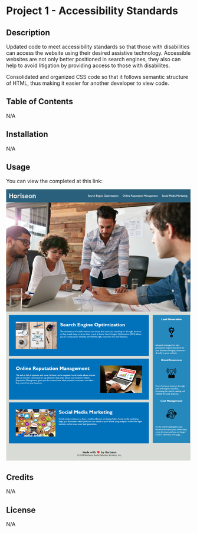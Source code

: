 # Project 1 - Accessibility Standards

## Description

Updated code to meet accessibility standards so that those with disabilities can access the website using their desired assistive technology. Accessible websites are not only better positioned in search engines, they also can help to avoid litigation by providing access to those with disabilites.

Consolidated and organized CSS code so that it follows semantic structure of HTML, thus making it easier for another developer to view code.

## Table of Contents

N/A

## Installation

N/A

## Usage

You can view the completed at this link: 

![Website Screenshot](Develop/assets/images/website%20screenshot.png)


## Credits

N/A

## License

N/A


